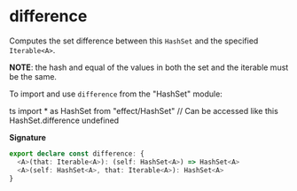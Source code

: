 # difference

Computes the set difference between this `HashSet` and the specified
`Iterable<A>`.

**NOTE**: the hash and equal of the values in both the set and the iterable
must be the same.

To import and use `difference` from the "HashSet" module:

ts
import \* as HashSet from "effect/HashSet"
// Can be accessed like this
HashSet.difference
undefined

**Signature**

```ts
export declare const difference: {
  <A>(that: Iterable<A>): (self: HashSet<A>) => HashSet<A>
  <A>(self: HashSet<A>, that: Iterable<A>): HashSet<A>
}
```
